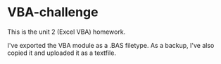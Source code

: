 # VBA-challenge
This is the unit 2 (Excel VBA) homework.

I've exported the VBA module as a .BAS filetype. As a backup, I've also copied it and uploaded it as a textfile.
